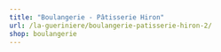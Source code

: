 ```yaml
---
title: "Boulangerie - Pâtisserie Hiron"
url: /la-gueriniere/boulangerie-patisserie-hiron-2/
shop: boulangerie
---
```

